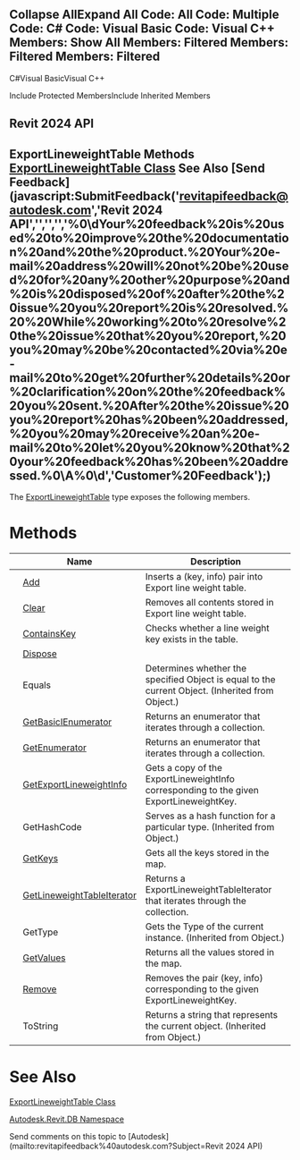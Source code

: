 ﻿

Collapse AllExpand All Code: All Code: Multiple Code: C# Code: Visual Basic Code: Visual C++  Members: Show All Members: Filtered Members: Filtered Members: Filtered   
---  
  
C#Visual BasicVisual C++

Include Protected MembersInclude Inherited Members

Revit 2024 API  
---  
ExportLineweightTable Methods  
[ExportLineweightTable Class](5620708e-0c7c-ced6-9887-0237a9229800.md) See Also [Send Feedback](javascript:SubmitFeedback\('revitapifeedback@autodesk.com','Revit 2024 API','','','','%0\\dYour%20feedback%20is%20used%20to%20improve%20the%20documentation%20and%20the%20product.%20Your%20e-mail%20address%20will%20not%20be%20used%20for%20any%20other%20purpose%20and%20is%20disposed%20of%20after%20the%20issue%20you%20report%20is%20resolved.%20%20While%20working%20to%20resolve%20the%20issue%20that%20you%20report,%20you%20may%20be%20contacted%20via%20e-mail%20to%20get%20further%20details%20or%20clarification%20on%20the%20feedback%20you%20sent.%20After%20the%20issue%20you%20report%20has%20been%20addressed,%20you%20may%20receive%20an%20e-mail%20to%20let%20you%20know%20that%20your%20feedback%20has%20been%20addressed.%0\\A%0\\d','Customer%20Feedback'\);)  
---  
  
The [ExportLineweightTable](5620708e-0c7c-ced6-9887-0237a9229800.md) type exposes the following members.

# Methods

|  | Name | Description |
| --- | --- | --- |
|  | [Add](be132c11-b6d2-7204-e54e-360cb612adaf.md) | Inserts a (key, info) pair into Export line weight table. |
|  | [Clear](da252adf-d887-4748-dafd-55d8e5aa0436.md) | Removes all contents stored in Export line weight table. |
|  | [ContainsKey](82c33025-cb7b-f359-feca-1cb366e6d626.md) | Checks whether a line weight key exists in the table. |
|  | [Dispose](bc849ee4-bb4f-1d65-b737-3b051f6b4cb3.md) |  |
|  | Equals | Determines whether the specified Object is equal to the current Object. (Inherited from Object.) |
|  | [GetBasicIEnumerator](8c02dbf4-7a04-f323-ccb8-7d69e10083af.md) | Returns an enumerator that iterates through a collection. |
|  | [GetEnumerator](b2f08286-7059-b0f5-f60a-744af3f19c13.md) | Returns an enumerator that iterates through a collection. |
|  | [GetExportLineweightInfo](03b391a2-c9ca-f501-28cb-f109966df57f.md) | Gets a copy of the ExportLineweightInfo corresponding to the given ExportLineweightKey. |
|  | GetHashCode | Serves as a hash function for a particular type.  (Inherited from Object.) |
|  | [GetKeys](6a561ea3-3b7e-7378-2987-cd0245758277.md) | Gets all the keys stored in the map. |
|  | [GetLineweightTableIterator](fc00110d-6c93-457f-9592-5336ecc59aac.md) | Returns a ExportLineweightTableIterator that iterates through the collection. |
|  | GetType | Gets the Type of the current instance. (Inherited from Object.) |
|  | [GetValues](37881fca-9910-92f1-7347-6093e8a0cbca.md) | Returns all the values stored in the map. |
|  | [Remove](bfc77379-e274-972c-edb1-88b60aea92f4.md) | Removes the pair (key, info) corresponding to the given ExportLineweightKey. |
|  | ToString | Returns a string that represents the current object. (Inherited from Object.) |
  
# See Also

[ExportLineweightTable Class](5620708e-0c7c-ced6-9887-0237a9229800.md)

[Autodesk.Revit.DB Namespace](87546ba7-461b-c646-cbb1-2cb8f5bff8b2.md)

Send comments on this topic to [Autodesk](mailto:revitapifeedback%40autodesk.com?Subject=Revit 2024 API)